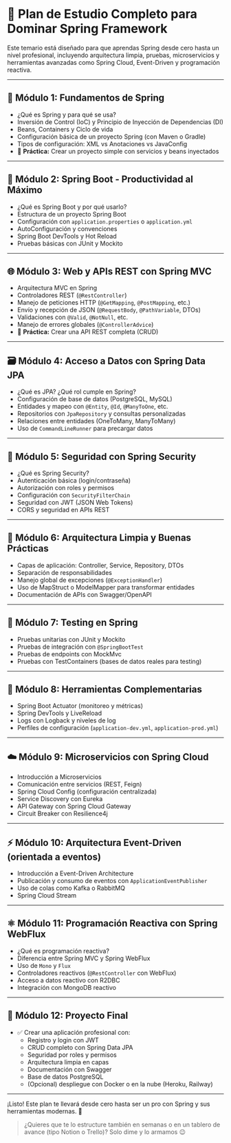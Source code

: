 # 🧠 Plan de Estudio Completo para Dominar Spring Framework

Este temario está diseñado para que aprendas Spring desde cero hasta un nivel profesional, incluyendo arquitectura limpia, pruebas, microservicios y herramientas avanzadas como Spring Cloud, Event-Driven y programación reactiva.

---

## 🌱 Módulo 1: Fundamentos de Spring

- ¿Qué es Spring y para qué se usa?
- Inversión de Control (IoC) y Principio de Inyección de Dependencias (DI)
- Beans, Containers y Ciclo de vida
- Configuración básica de un proyecto Spring (con Maven o Gradle)
- Tipos de configuración: XML vs Anotaciones vs JavaConfig
- 🔧 **Práctica:** Crear un proyecto simple con servicios y beans inyectados

---

## 🚀 Módulo 2: Spring Boot - Productividad al Máximo

- ¿Qué es Spring Boot y por qué usarlo?
- Estructura de un proyecto Spring Boot
- Configuración con `application.properties` o `application.yml`
- AutoConfiguración y convenciones
- Spring Boot DevTools y Hot Reload
- Pruebas básicas con JUnit y Mockito

---

## 🌐 Módulo 3: Web y APIs REST con Spring MVC

- Arquitectura MVC en Spring
- Controladores REST (`@RestController`)
- Manejo de peticiones HTTP (`@GetMapping`, `@PostMapping`, etc.)
- Envío y recepción de JSON (`@RequestBody`, `@PathVariable`, DTOs)
- Validaciones con `@Valid`, `@NotNull`, etc.
- Manejo de errores globales (`@ControllerAdvice`)
- 🔧 **Práctica:** Crear una API REST completa (CRUD)

---

## 🗃️ Módulo 4: Acceso a Datos con Spring Data JPA

- ¿Qué es JPA? ¿Qué rol cumple en Spring?
- Configuración de base de datos (PostgreSQL, MySQL)
- Entidades y mapeo con `@Entity`, `@Id`, `@ManyToOne`, etc.
- Repositorios con `JpaRepository` y consultas personalizadas
- Relaciones entre entidades (OneToMany, ManyToMany)
- Uso de `CommandLineRunner` para precargar datos

---

## 🔐 Módulo 5: Seguridad con Spring Security

- ¿Qué es Spring Security?
- Autenticación básica (login/contraseña)
- Autorización con roles y permisos
- Configuración con `SecurityFilterChain`
- Seguridad con JWT (JSON Web Tokens)
- CORS y seguridad en APIs REST

---

## 🧼 Módulo 6: Arquitectura Limpia y Buenas Prácticas

- Capas de aplicación: Controller, Service, Repository, DTOs
- Separación de responsabilidades
- Manejo global de excepciones (`@ExceptionHandler`)
- Uso de MapStruct o ModelMapper para transformar entidades
- Documentación de APIs con Swagger/OpenAPI

---

## 🧪 Módulo 7: Testing en Spring

- Pruebas unitarias con JUnit y Mockito
- Pruebas de integración con `@SpringBootTest`
- Pruebas de endpoints con MockMvc
- Pruebas con TestContainers (bases de datos reales para testing)

---

## 🧰 Módulo 8: Herramientas Complementarias

- Spring Boot Actuator (monitoreo y métricas)
- Spring DevTools y LiveReload
- Logs con Logback y niveles de log
- Perfiles de configuración (`application-dev.yml`, `application-prod.yml`)

---

## ☁️ Módulo 9: Microservicios con Spring Cloud

- Introducción a Microservicios
- Comunicación entre servicios (REST, Feign)
- Spring Cloud Config (configuración centralizada)
- Service Discovery con Eureka
- API Gateway con Spring Cloud Gateway
- Circuit Breaker con Resilience4j

---

## ⚡ Módulo 10: Arquitectura Event-Driven (orientada a eventos)

- Introducción a Event-Driven Architecture
- Publicación y consumo de eventos con `ApplicationEventPublisher`
- Uso de colas como Kafka o RabbitMQ
- Spring Cloud Stream

---

## ⚛️ Módulo 11: Programación Reactiva con Spring WebFlux

- ¿Qué es programación reactiva?
- Diferencia entre Spring MVC y Spring WebFlux
- Uso de `Mono` y `Flux`
- Controladores reactivos (`@RestController` con WebFlux)
- Acceso a datos reactivo con R2DBC
- Integración con MongoDB reactivo

---

## 🏁 Módulo 12: Proyecto Final

- ✅ Crear una aplicación profesional con:
  - Registro y login con JWT
  - CRUD completo con Spring Data JPA
  - Seguridad por roles y permisos
  - Arquitectura limpia en capas
  - Documentación con Swagger
  - Base de datos PostgreSQL
  - (Opcional) despliegue con Docker o en la nube (Heroku, Railway)

---

¡Listo! Este plan te llevará desde cero hasta ser un pro con Spring y sus herramientas modernas. 💪

> ¿Quieres que te lo estructure también en semanas o en un tablero de avance (tipo Notion o Trello)? Solo dime y lo armamos 😉
